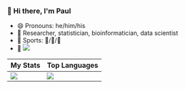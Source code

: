 ### :wave: Hi there, I'm Paul

* :smile: Pronouns: he/him/his
* :necktie: Researcher, statistician, bioinformatician, data scientist
* :muscle: Sports: :ski:/:tennis:/:runner:
* :eyes: <img src="https://gpvc.arturio.dev/pllittle" />

| My Stats | Top Languages |
| --- | --- |
| <img src="https://github-readme-streak-stats.herokuapp.com/?user=pllittle&hide_border=true&date_format=M%20j%5B%2C%20Y%5D&stroke=DD2727&fire=DD2727" /> | <img src="https://github-readme-stats.vercel.app/api/top-langs/?username=pllittle&hide_border=true" /> |


<!--
**pllittle/pllittle** is a ✨ _special_ ✨ repository because its `README.md` (this file) appears on your GitHub profile.

Here are some ideas to get you started:

- 🔭 I’m currently working on ...
- 🌱 I’m currently learning ...
- 👯 I’m looking to collaborate on ...
- 🤔 I’m looking for help with ...
- 💬 Ask me about ...
- 📫 How to reach me: ...
- 😄 Pronouns: ...
- ⚡ Fun fact: ...
-->
